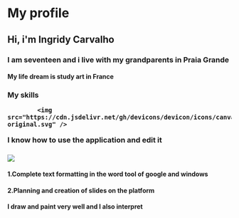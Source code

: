 # My profile

<h2> Hi, i'm Ingridy Carvalho

      
<h3>I am seventeen and i live with my grandparents in Praia Grande

<h4> My life dream is study art in France

          
          
<h3> My skills
          

            <img src="https://cdn.jsdelivr.net/gh/devicons/devicon/icons/canva/canva-original.svg" />
          
I know how to use the application and edit it
          
            
<h3><img src="https://cdn.jsdelivr.net/gh/devicons/devicon/icons/google/google-original-wordmark.svg" />
<h4>1.Complete text formatting in the word tool of google and windows
<h4>2.Planning and creation of slides on the platform
          
                    
<h4>I draw and paint very well and I also interpret
          
